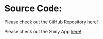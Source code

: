 # Source Code:

Please check out the GitHub Repository [here!](https://github.com/zhanyang-jimmy/Group117Project)

Please check out the Shiny App [here!](https://jimmyzhanyang.shinyapps.io/justUIproject/)
